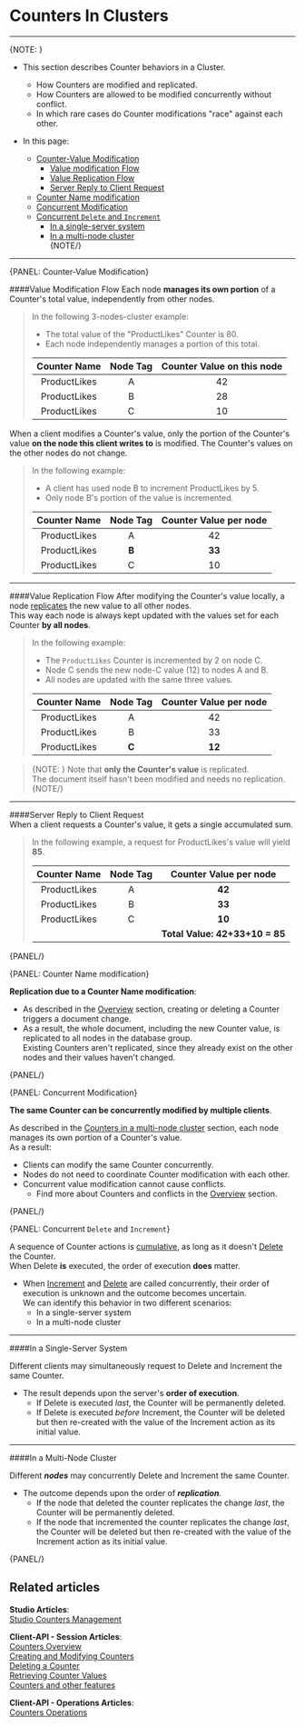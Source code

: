 # Counters In Clusters
---

{NOTE: }

* This section describes Counter behaviors in a Cluster.
  * How Counters are modified and replicated.
  * How Counters are allowed to be modified concurrently without conflict.  
  * In which rare cases do Counter modifications "race" against each other.  

* In this page:  
  * [Counter-Value Modification](../../../client-api/session/counters/counters-in-clusters#counter-value-modification)  
     * [Value modification Flow](../../../client-api/session/counters/counters-in-clusters#value-modification-flow)  
     * [Value Replication Flow](../../../client-api/session/counters/counters-in-clusters#value-replication-flow)  
     * [Server Reply to Client Request](../../../client-api/session/counters/counters-in-clusters#server-reply-to-client-request)  
  * [Counter Name modification](../../../client-api/session/counters/counters-in-clusters#counter-name-modification)  
  * [Concurrent Modification](../../../client-api/session/counters/counters-in-clusters#concurrent-modification)  
  * [Concurrent `Delete` and `Increment`](../../../client-api/session/counters/counters-in-clusters#concurrent-delete-and-increment)  
     * [In a single-server system](../../../client-api/session/counters/counters-in-clusters#in-a-single-server-system)  
     * [In a multi-node cluster](../../../client-api/session/counters/counters-in-clusters#in-a-multi-node-cluster)  
{NOTE/}

---

{PANEL: Counter-Value Modification}

####Value Modification Flow
Each node **manages its own portion** of a Counter's total value, independently from other nodes.  

  > In the following 3-nodes-cluster example:  
  > - The total value of the "ProductLikes" Counter is 80.  
  > - Each node independently manages a portion of this total.  
  >  
  > | Counter Name | Node Tag  | Counter Value on this node |
  > |:---:|:---:|:---:|
  > | ProductLikes | A | 42 |
  > | ProductLikes | B | 28 |
  > | ProductLikes | C | 10 |

When a client modifies a Counter's value, only the portion of the Counter's value 
**on the node this client writes to** is modified. The Counter's values on the other nodes do not change. 

  > In the following example:  
  > - A client has used node B to increment ProductLikes by 5.  
  > - Only node B's portion of the value is incremented.  
  >  
  > | Counter Name | Node Tag  | Counter Value per node |
  > |:---:|:---:|:---:|
  > | ProductLikes | A | 42 |
  > | ProductLikes | **B** | **33** |
  > | ProductLikes | C | 10 |

---

####Value Replication Flow
After modifying the Counter's value locally, a node [replicates](../../../client-api/session/counters/counters-in-clusters#value-modification-and-replication) the new value to all other nodes.  
This way each node is always kept updated with the values set for each Counter **by all nodes**.  

  > In the following example:  
  > - The `ProductLikes` Counter is incremented by 2 on node C.  
  > - Node C sends the new node-C value (12) to nodes A and B.  
  > - All nodes are updated with the same three values.
  > 
  > | Counter Name | Node Tag  | Counter Value per node |
  > |:---:|:---:|:---:|
  > | ProductLikes | A | 42 |
  > | ProductLikes | B | 33 |
  > | ProductLikes | **C** | **12** |

  > {NOTE: }
  > Note that **only the Counter's value** is replicated.  
  > The document itself hasn't been modified and needs no replication.  
  > {NOTE/}

---

####Server Reply to Client Request  
When a client requests a Counter's value, it gets a single accumulated sum.  

  > In the following example, a request for ProductLikes's value will yield **85**.  
  > 
  > | Counter Name | Node Tag  | Counter Value per node |
  > |:---:|:---:|:---:|
  > | ProductLikes | A | **42** |
  > | ProductLikes | B | **33** |
  > | ProductLikes | C | **10** |
  > | | | **Total Value: 42+33+10 = 85** |
{PANEL/}

{PANEL: Counter Name modification}

**Replication due to a Counter Name modification**:

* As described in the [Overview](../../../client-api/session/counters/overview#overview) section, creating or deleting a Counter triggers a document change.  
* As a result, the whole document, including the new Counter value, is replicated to all nodes in the database group.  
  Existing Counters aren't replicated, since they already exist on the other nodes and their values haven't changed.  


{PANEL/}

{PANEL: Concurrent Modification}

**The same Counter can be concurrently modified by multiple clients**.  

As described in the [Counters in a multi-node cluster](../../../client-api/session/counters/counters-in-clusters#counters-in-a-multi-node-cluster) section, each node manages its own portion of a Counter's value.  
As a result:  

* Clients can modify the same Counter concurrently.  
* Nodes do not need to coordinate Counter modification with each other.  
* Concurrent value modification cannot cause conflicts.
   * Find more about Counters and conflicts in the [Overview](../../../client-api/session/counters/overview#overview) section.  

{PANEL/}

{PANEL: Concurrent `Delete` and `Increment`}

A sequence of Counter actions is [cumulative](../../../client-api/session/counters/overview#overview), as long as it doesn't [Delete](../../../client-api/session/counters/delete) the Counter.  
When Delete **is** executed, the order of execution **does** matter.  

* When [Increment](../../../client-api/session/counters/create-or-modify) and 
  [Delete](../../../client-api/session/counters/delete) are called concurrently, 
  their order of execution is unknown and the outcome becomes uncertain.  
  We can identify this behavior in two different scenarios:  
   * In a single-server system  
   * In a multi-node cluster  

---

####In a Single-Server System

Different clients may simultaneously request to Delete and Increment the same Counter.  

* The result depends upon the server's **order of execution**.  
   * If Delete is executed _last_, the Counter will be permanently deleted.  
   * If Delete is executed _before_ Increment, the Counter will be deleted but then re-created with the value of the Increment action as its initial value.  

---

####In a Multi-Node Cluster

Different ***nodes*** may concurrently Delete and Increment the same Counter.  

* The outcome depends upon the order of ***replication***.  
   * If the node that deleted the counter replicates the change _last_, the Counter will be permanently deleted.  
   * If the node that incremented the counter replicates the change _last_, the Counter will be deleted but then re-created with the value of the Increment action as its initial value.  

{PANEL/}

## Related articles
**Studio Articles**:  
[Studio Counters Management](../../../studio/database/documents/document-view/additional-features/counters#counters)  

**Client-API - Session Articles**:  
[Counters Overview](../../../client-api/session/counters/overview)  
[Creating and Modifying Counters](../../../client-api/session/counters/create-or-modify)  
[Deleting a Counter](../../../client-api/session/counters/delete)  
[Retrieving Counter Values](../../../client-api/session/counters/retrieve-counter-values)  
[Counters and other features](../../../client-api/session/counters/counters-and-other-features)  

**Client-API - Operations Articles**:  
[Counters Operations](../../../client-api/operations/counters/get-counters#operations--counters--how-to-get-counters)  
